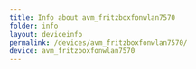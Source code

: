 ```yaml
---
title: Info about avm_fritzboxfonwlan7570
folder: info
layout: deviceinfo
permalink: /devices/avm_fritzboxfonwlan7570/
device: avm_fritzboxfonwlan7570
---
```

